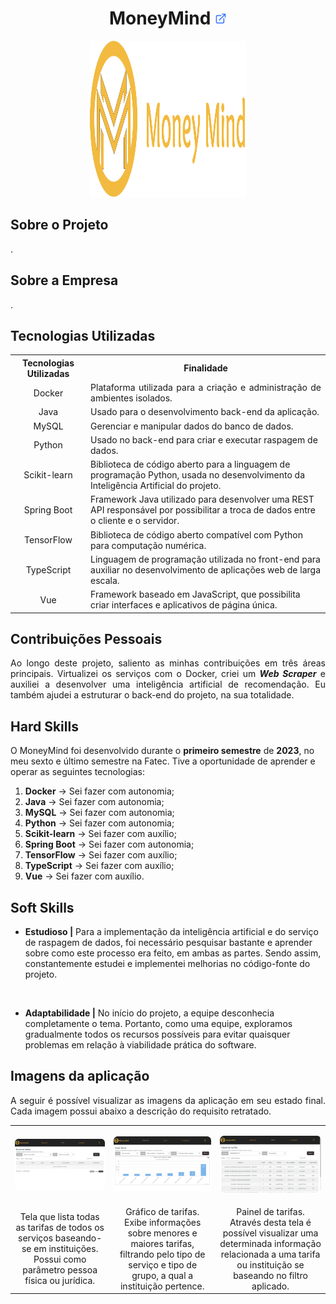 <h1 align="center"><b>MoneyMind <a href="https://github.com/Barbara-BB/FatecAPI-06"><img src="/docs/assets/external-link.png"  width="19" height="19"></a>
</h1></b>

<p align="center"> 
   <img src="/docs/assets/moneymind.svg" width="250" height="250">
</p>

## **Sobre o Projeto**

<p align="justify">.</p>

## **Sobre a Empresa**

<p align="justify">.</p>

## **Tecnologias Utilizadas**

<p align="justify"></p>

<table>
    <tr>
        <th>Tecnologias Utilizadas</th>
        <th>Finalidade</th>
    </tr>
    <tr>
        <td align="center">Docker</td>
        <td align="justify">Plataforma utilizada para a criação e administração de ambientes isolados.</td>
    </tr>
    <tr>
        <td align="center">Java</td>
        <td align="justify">Usado para o desenvolvimento back-end da aplicação.</td>
    </tr>
        <tr>
        <td align="center">MySQL</td>
        <td align="justify">Gerenciar e manipular dados do banco de dados.</td>
    </tr>
    <tr>
        <td align="center">Python</td>
        <td align="left">Usado no back-end para criar e executar raspagem de dados.</td>
    </tr>
    <tr>
        <td align="center">Scikit-learn</td>
        <td align="left">Biblioteca de código aberto para a linguagem de programação Python, usada no desenvolvimento da Inteligência Artificial do projeto.</td>
    </tr>
    <tr>
        <td align="center">Spring Boot</td>
        <td align="left">Framework Java utilizado para desenvolver uma REST API responsável por possibilitar a troca de dados entre o cliente e o servidor.</td>
    </tr>
    <tr>
        <td align="center">TensorFlow</td>
        <td align="left">Biblioteca de código aberto compatível com Python para computação numérica.</td>
    </tr>
    <tr>
        <td align="center">TypeScript</td>
        <td align="left">Linguagem de programação utilizada no front-end para auxiliar no desenvolvimento de aplicações web de larga escala.</td>  
    </tr>
    <tr>
        <td align="center">Vue</td>
        <td align="left">Framework baseado em JavaScript, que possibilita criar interfaces e aplicativos de página única.</td>  
    </tr> 

</table>

## **Contribuições Pessoais**

<p align="justify">Ao longo deste projeto, saliento as minhas contribuições em três áreas principais. Virtualizei os serviços com o Docker, criei um <i><b>Web Scraper</i></b> e auxiliei a desenvolver uma inteligência artificial de recomendação. Eu também ajudei a estruturar o back-end do projeto, na sua totalidade.</p>

## **Hard Skills**

O MoneyMind foi desenvolvido durante o **primeiro semestre** de **2023**, no meu sexto e último semestre na Fatec. Tive a oportunidade de aprender e operar as seguintes tecnologias:

  1.  **Docker** &#8594; Sei fazer com autonomia;
  2.  **Java** &#8594; Sei fazer com autonomia;
  3.  **MySQL** &#8594; Sei fazer com autonomia;
  4.  **Python** &#8594; Sei fazer com autonomia;
  5.  **Scikit-learn** &#8594; Sei fazer com auxílio;
  6.  **Spring Boot** &#8594; Sei fazer com autonomia;
  7.  **TensorFlow** &#8594; Sei fazer com auxílio;
  8.  **TypeScript** &#8594; Sei fazer com auxílio;
  9.  **Vue** &#8594; Sei fazer com auxílio.

## **Soft Skills**

* **Estudioso |** Para a implementação da inteligência artificial e do serviço de raspagem de dados, foi necessário pesquisar bastante e aprender sobre como este processo era feito, em ambas as partes. Sendo assim, constantemente estudei e implementei melhorias no código-fonte do projeto.

<br>

* **Adaptabilidade |** No início do projeto, a equipe desconhecia completamente o tema. Portanto, como uma equipe, exploramos gradualmente todos os recursos possíveis para evitar quaisquer problemas em relação à viabilidade prática do software.

## **Imagens da aplicação**

<p align="justify">A seguir é possível visualizar as imagens da aplicação em seu estado final. Cada imagem possui abaixo a descrição do requisito retratado.</p>

<table align="center">
   <tr>
      <td>
         <p align="center"><img src="/docs/FatecAPI-06/tariff-screen.png" width="500"/></p>
      </td>
      <td>
         <p align="center"><img src="/docs/FatecAPI-06/dashboard-containing-tariffs.png" width="450"/></p>
      </td>
      <td>
         <p align="center"><img src="/docs/FatecAPI-06/dashboard-that-displays-specific-data.png" width="450"/></p>
      </td>
   </tr>
   <tr>
      <td align="center">Tela que lista todas as tarifas de todos os serviços baseando-se em instituições. Possui como parâmetro pessoa física ou jurídica.</td>
      <td align="center">Gráfico de tarifas. Exibe informações sobre menores e maiores tarifas, filtrando pelo tipo de serviço e tipo de grupo, a qual a instituição pertence.</td>
      <td align="center">Painel de tarifas. Através desta tela é possível visualizar uma determinada informação relacionada a uma tarifa ou instituição se baseando no filtro aplicado. </td>
   </tr>
   <!-- <tr>
      <td>
         <p align="center"><img src="/docs/FatecAPI-06/" width="150" height="300"/></p>
      </td>
      <td>
         <p align="center"><img src="/docs/FatecAPI-06/" width="150" height="300" /></p>
      </td>
      <td>
         <p align="center"><img src="/docs/FatecAPI-06/" width="150" height="300" /></p>
      </td>
   </tr>
   <tr>
      <td align="center">Text.</td>
      <td align="center">Text.</td>
      <td align="center">Text.</td>
   </tr>
   <tr>
      <td>
         <p align="center"><img src="/docs/FatecAPI-06/" width="150" height="300" /></p>
      </td>
      <td>
         <p align="center"><img src="/docs/FatecAPI-06/" width="150" height="300" /></p>
      </td>
      <td>
         <p align="center"><img src="/docs/FatecAPI-06/" width="150" height="300"/></p>
      </td>
   </tr>
   <tr>
      <td align="center">Text.</td>
      <td align="center">Text. </td>
      <td align="center">Text.</td>
   </tr>
   <tr>
      <td>
         <p align="center"><img src="/docs/FatecAPI-06/" width="150" height="300" /></p>
      </td>
      <td>
         <p align="center"><img src="/docs/FatecAPI-06/" width="150" height="300"/></p>
      </td>
      <td>
         <p align="center"><img src="/docs/FatecAPI-06/" width="150" height="300" /></p>
      </td>
   </tr>
   <tr>
      <td align="center">Text.</td>
      <td align="center">Text.</td>
      <td align="center">Text.</td>
   </tr> -->
</table>
